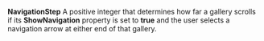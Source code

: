 **NavigationStep** A positive integer that determines how far a gallery scrolls if its **ShowNavigation** property is set to **true** and the user selects a navigation arrow at either end of that gallery.  
